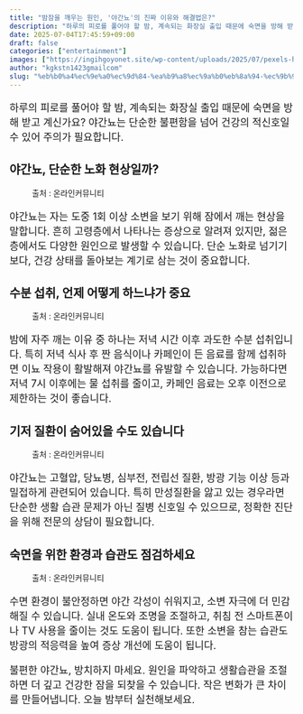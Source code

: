 ```yaml
---
title: "밤잠을 깨우는 원인, '야간뇨'의 진짜 이유와 해결법은?"
description: "하루의 피로를 풀어야 할 밤, 계속되는 화장실 출입 때문에 숙면을 방해 받고 계신가요? 야간뇨는 단순한 불편함을 넘어 건강의 적신호일 수 있어 주의가 필요합니다."
date: 2025-07-04T17:45:59+09:00
draft: false
categories: ["entertainment"]
images: ["https://ingihgoyonet.site/wp-content/uploads/2025/07/pexels-heyho-7745934-1024x730.jpg", "https://ingihgoyonet.site/wp-content/uploads/2025/07/pexels-pixabay-279947-1-681x1024.jpg", "https://ingihgoyonet.site/wp-content/uploads/2025/07/pexels-pavel-danilyuk-7108338-684x1024.jpg", "https://ingihgoyonet.site/wp-content/uploads/2025/07/pexels-ketut-subiyanto-4473864-1024x683.jpg"]
author: "kgkstn1423gmailcom"
slug: "%eb%b0%a4%ec%9e%a0%ec%9d%84-%ea%b9%a8%ec%9a%b0%eb%8a%94-%ec%9b%90%ec%9d%b8-%ec%95%bc%ea%b0%84%eb%87%a8%ec%9d%98-%ec%a7%84%ec%a7%9c-%ec%9d%b4%ec%9c%a0%ec%99%80-%ed%95%b4%ea%b2%b0%eb%b2%95%ec%9d%80"
---
```


<p style="font-size:18px">하루의 피로를 풀어야 할 밤, 계속되는 화장실 출입 때문에 숙면을 방해 받고 계신가요? 야간뇨는 단순한 불편함을 넘어 건강의 적신호일 수 있어 주의가 필요합니다.</p> <h2 >야간뇨, 단순한 노화 현상일까?</h2> <figure ><img src="https://ingihgoyonet.site/wp-content/uploads/2025/07/pexels-heyho-7745934-1024x730.jpg" alt="" style="aspect-ratio:16/9;object-fit:cover"/><figcaption >출처 : 온라인커뮤니티</figcaption></figure> <p style="font-size:18px">야간뇨는 자는 도중 1회 이상 소변을 보기 위해 잠에서 깨는 현상을 말합니다. 흔히 고령층에서 나타나는 증상으로 알려져 있지만, 젊은 층에서도 다양한 원인으로 발생할 수 있습니다. 단순 노화로 넘기기보다, 건강 상태를 돌아보는 계기로 삼는 것이 중요합니다.</p> <h2 >수분 섭취, 언제 어떻게 하느냐가 중요</h2> <figure ><img src="https://ingihgoyonet.site/wp-content/uploads/2025/07/pexels-pixabay-279947-1-681x1024.jpg" alt="" style="aspect-ratio:16/9;object-fit:cover"/><figcaption >출처 : 온라인커뮤니티</figcaption></figure> <p style="font-size:18px">밤에 자주 깨는 이유 중 하나는 저녁 시간 이후 과도한 수분 섭취입니다. 특히 저녁 식사 후 짠 음식이나 카페인이 든 음료를 함께 섭취하면 이뇨 작용이 활발해져 야간뇨를 유발할 수 있습니다. 가능하다면 저녁 7시 이후에는 물 섭취를 줄이고, 카페인 음료는 오후 이전으로 제한하는 것이 좋습니다.</p> <h2 >기저 질환이 숨어있을 수도 있습니다</h2> <figure ><img src="https://ingihgoyonet.site/wp-content/uploads/2025/07/pexels-pavel-danilyuk-7108338-684x1024.jpg" alt="" style="aspect-ratio:16/9;object-fit:cover"/><figcaption >출처 : 온라인커뮤니티</figcaption></figure> <p style="font-size:18px">야간뇨는 고혈압, 당뇨병, 심부전, 전립선 질환, 방광 기능 이상 등과 밀접하게 관련되어 있습니다. 특히 만성질환을 앓고 있는 경우라면 단순한 생활 습관 문제가 아닌 질병 신호일 수 있으므로, 정확한 진단을 위해 전문의 상담이 필요합니다.</p> <h2 >숙면을 위한 환경과 습관도 점검하세요</h2> <figure ><img src="https://ingihgoyonet.site/wp-content/uploads/2025/07/pexels-ketut-subiyanto-4473864-1024x683.jpg" alt="" style="aspect-ratio:16/9;object-fit:cover"/><figcaption >출처 : 온라인커뮤니티</figcaption></figure> <p style="font-size:18px">수면 환경이 불안정하면 야간 각성이 쉬워지고, 소변 자극에 더 민감해질 수 있습니다. 실내 온도와 조명을 조절하고, 취침 전 스마트폰이나 TV 사용을 줄이는 것도 도움이 됩니다. 또한 소변을 참는 습관도 방광의 적응력을 높여 증상 개선에 도움이 됩니다.</p> <p style="font-size:18px">불편한 야간뇨, 방치하지 마세요. 원인을 파악하고 생활습관을 조절하면 더 깊고 건강한 잠을 되찾을 수 있습니다. 작은 변화가 큰 차이를 만들어냅니다. 오늘 밤부터 실천해보세요.</p>